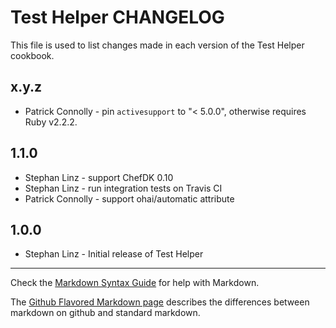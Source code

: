 Test Helper CHANGELOG
=====================

This file is used to list changes made in each version of the Test Helper cookbook.

x.y.z
-----

- Patrick Connolly - pin `activesupport` to "< 5.0.0", otherwise
  requires Ruby v2.2.2.

1.1.0
-----
- Stephan Linz - support ChefDK 0.10
- Stephan Linz - run integration tests on Travis CI
- Patrick Connolly - support ohai/automatic attribute

1.0.0
-----
- Stephan Linz - Initial release of Test Helper

- - -
Check the [Markdown Syntax Guide](http://daringfireball.net/projects/markdown/syntax)
for help with Markdown.

The [Github Flavored Markdown page](http://github.github.com/github-flavored-markdown/)
describes the differences between markdown on github and standard markdown.
